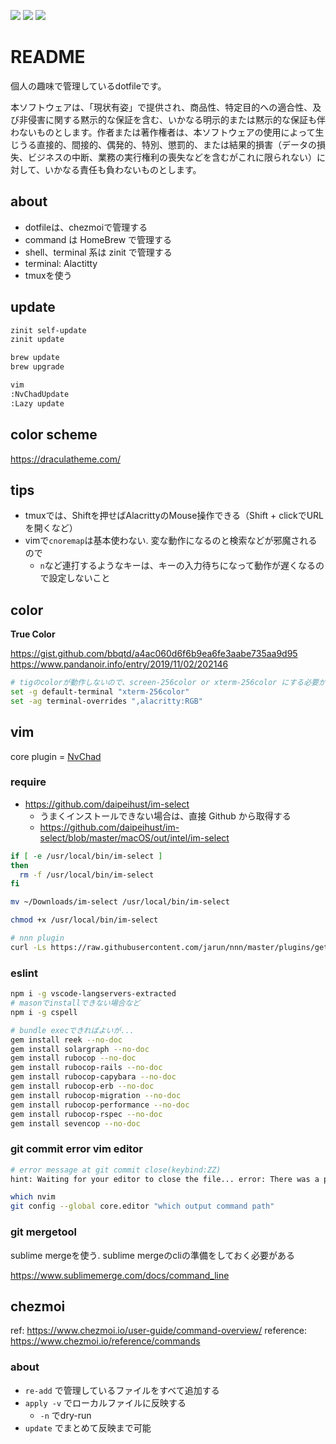 <a href="https://dotfyle.com/y-undertree/dotfiles-dotconfig-nvim"><img src="https://dotfyle.com/y-undertree/dotfiles-dotconfig-nvim/badges/plugins?style=for-the-badge" /></a>
<a href="https://dotfyle.com/y-undertree/dotfiles-dotconfig-nvim"><img src="https://dotfyle.com/y-undertree/dotfiles-dotconfig-nvim/badges/leaderkey?style=for-the-badge" /></a>
<a href="https://dotfyle.com/y-undertree/dotfiles-dotconfig-nvim"><img src="https://dotfyle.com/y-undertree/dotfiles-dotconfig-nvim/badges/plugin-manager?style=for-the-badge" /></a>

# README

個人の趣味で管理しているdotfileです。

本ソフトウェアは、「現状有姿」で提供され、商品性、特定目的への適合性、及び非侵害に関する黙示的な保証を含む、いかなる明示的または黙示的な保証も伴わないものとします。作者または著作権者は、本ソフトウェアの使用によって生じうる直接的、間接的、偶発的、特別、懲罰的、または結果的損害（データの損失、ビジネスの中断、業務の実行権利の喪失などを含むがこれに限られない）に対して、いかなる責任も負わないものとします。

## about

- dotfileは、chezmoiで管理する
- command は HomeBrew で管理する
- shell、terminal 系は zinit で管理する
- terminal: Alactitty
- tmuxを使う

## update

```sh
zinit self-update
zinit update

brew update
brew upgrade

vim
:NvChadUpdate
:Lazy update
```

## color scheme

https://draculatheme.com/

## tips

- tmuxでは、Shiftを押せばAlacrittyのMouse操作できる（Shift + clickでURLを開くなど）
- vimで`cnoremap`は基本使わない. 変な動作になるのと検索などが邪魔されるので
    - `n`など連打するようなキーは、キーの入力待ちになって動作が遅くなるので設定しないこと

## color

**True Color**

https://gist.github.com/bbqtd/a4ac060d6f6b9ea6fe3aabe735aa9d95
https://www.pandanoir.info/entry/2019/11/02/202146

```sh
# tigのcolorが動作しないので、screen-256color or xterm-256color にする必要がある
set -g default-terminal "xterm-256color"
set -ag terminal-overrides ",alacritty:RGB"
```

## vim

core plugin = [NvChad](https://nvchad.com/)

### require

- https://github.com/daipeihust/im-select
  - うまくインストールできない場合は、直接 Github から取得する
  - https://github.com/daipeihust/im-select/blob/master/macOS/out/intel/im-select

```sh
if [ -e /usr/local/bin/im-select ]
then
  rm -f /usr/local/bin/im-select
fi

mv ~/Downloads/im-select /usr/local/bin/im-select

chmod +x /usr/local/bin/im-select
```

```sh
# nnn plugin
curl -Ls https://raw.githubusercontent.com/jarun/nnn/master/plugins/getplugs | sh
```

### eslint

```sh
npm i -g vscode-langservers-extracted
# masonでinstallできない場合など
npm i -g cspell

# bundle execできればよいが...
gem install reek --no-doc
gem install solargraph --no-doc
gem install rubocop --no-doc
gem install rubocop-rails --no-doc
gem install rubocop-capybara --no-doc
gem install rubocop-erb --no-doc
gem install rubocop-migration --no-doc
gem install rubocop-performance --no-doc
gem install rubocop-rspec --no-doc
gem install sevencop --no-doc
```

### git commit error vim editor

```sh
# error message at git commit close(keybind:ZZ)
hint: Waiting for your editor to close the file... error: There was a problem with the editor 'nvim'
```

```sh
which nvim
git config --global core.editor "which output command path"
```

### git mergetool

sublime mergeを使う. sublime mergeのcliの準備をしておく必要がある

https://www.sublimemerge.com/docs/command_line

## chezmoi

ref: https://www.chezmoi.io/user-guide/command-overview/
reference: https://www.chezmoi.io/reference/commands

### about

- `re-add` で管理しているファイルをすべて追加する
- `apply -v` でローカルファイルに反映する 
    - `-n` でdry-run
- `update` でまとめて反映まで可能

